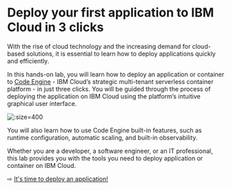 # Deploy your first application to IBM Cloud in 3 clicks

With the rise of cloud technology and the increasing demand for cloud-based solutions, it is essential to learn how to deploy applications quickly and efficiently.

In this hands-on lab, you will learn how to deploy an application or container to [Code Engine](https://www.ibm.com/cloud/code-engine) - IBM Cloud’s strategic multi-tenant serverless container platform - in just three clicks. You will be guided through the process of deploying the application on IBM Cloud using the platform’s intuitive graphical user interface.

![](images/architecture.png" ':size=400')

You will also learn how to use Code Engine built-in features, such as runtime configuration, automatic scaling, and built-in observability.

Whether you are a developer, a software engineer, or an IT professional, this lab provides you with the tools you need to deploy application or container on IBM Cloud.

⇨ [It's time to deploy an application!](10-1-2-3-deploy.md)
